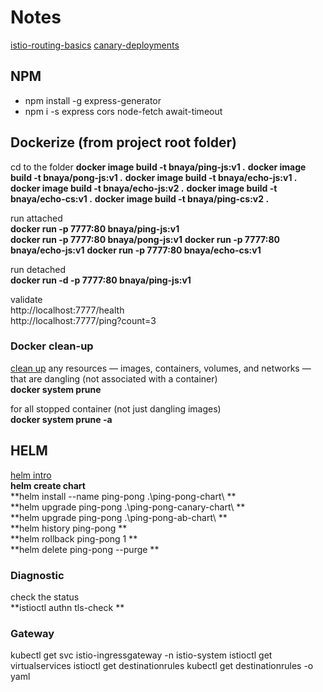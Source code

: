 # Notes

[istio-routing-basics](https://medium.com/google-cloud/istio-routing-basics-14feab3c040e)
[canary-deployments](https://kublr.com/blog/hands-on-canary-deployments-with-istio-and-kubernetes/)

## NPM

- npm install -g express-generator
- npm i -s express cors node-fetch await-timeout

## Dockerize (from project root folder)

cd to the folder
**docker image build -t bnaya/ping-js:v1 .**
**docker image build -t bnaya/pong-js:v1 .**
**docker image build -t bnaya/echo-js:v1 .**
**docker image build -t bnaya/echo-js:v2 .**
**docker image build -t bnaya/echo-cs:v1 .**
**docker image build -t bnaya/ping-cs:v2 .**

run attached  
**docker run -p 7777:80 bnaya/ping-js:v1**  
**docker run -p 7777:80 bnaya/pong-js:v1**
**docker run -p 7777:80 bnaya/echo-js:v1**
**docker run -p 7777:80 bnaya/echo-cs:v1**

run detached  
**docker run -d -p 7777:80 bnaya/ping-js:v1**

validate  
http://localhost:7777/health  
http://localhost:7777/ping?count=3

### Docker clean-up

[clean up](https://www.digitalocean.com/community/tutorials/how-to-remove-docker-images-containers-and-volumes) any resources — images, containers, volumes, and networks — that are dangling (not associated with a container)  
**docker system prune**

for all stopped container (not just dangling images)  
**docker system prune -a**

## HELM

[helm intro](https://docs.bitnami.com/kubernetes/how-to/create-your-first-helm-chart/)  
**helm create chart**  
**helm install --name ping-pong .\ping-pong-chart\ **  
**helm upgrade ping-pong .\ping-pong-canary-chart\ **  
**helm upgrade ping-pong .\ping-pong-ab-chart\ **  
**helm history ping-pong **  
**helm rollback ping-pong 1 **  
**helm delete ping-pong --purge **

### Diagnostic

check the status  
**istioctl authn tls-check **

### Gateway

kubectl get svc istio-ingressgateway -n istio-system
istioctl get virtualservices
istioctl get destinationrules
kubectl get destinationrules -o yaml
